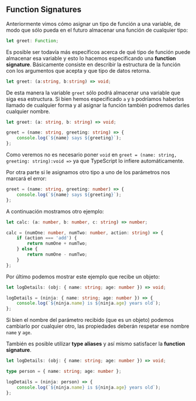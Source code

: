## Function Signatures
Anteriormente vimos cómo asignar un tipo de función a una variable, de modo que sólo pueda en el futuro almacenar una función de cualquier tipo:
```ts
let greet: Function;
```

Es posible ser todavía más específicos acerca de qué tipo de función puede almacenar esa variable y esto lo hacemos especificando una **function signature**. Básicamente consiste en describir la estructura de la función con los argumentos que acepta y que tipo de datos retorna.
```ts
let greet: (a:string, b:string) => void;
```

De esta manera la variable `greet` sólo podrá almacenar una variable que siga esa estructura.
Si bien hemos especificado `a` y `b` podríamos haberlos llamado de cualquier forma y al asignar la función también podremos darles cualquier nombre.
```ts
let greet: (a: string, b: string) => void;

greet = (name: string, greeting: string) => {
	console.log(`${name} says ${greeting}`);
};

```
Como veremos no es necesario poner `void` en `greet = (name: string, greeting: string):void =>` ya que TypeScript lo infiere automáticamente.

Por otra parte si le asignamos otro tipo a uno de los parámetros nos marcará el error:
```ts
greet = (name: string, greeting: number) => {
	console.log(`${name} says ${greeting}`);
};
```

A continuación mostramos otro ejemplo:
```ts
let calc: (a: number, b: number, c: string) => number;

calc = (numOne: number, numTwo: number, action: string) => {
	if (action === 'add') {
		return numOne + numTwo;
	} else {
		return numOne - numTwo;
	}
};

```

Por último podemos mostrar este ejemplo que recibe un objeto:
```ts
let logDetails: (obj: { name: string; age: number }) => void;

logDetails = (ninja: { name: string; age: number }) => {
	console.log(`${ninja.name} is ${ninja.age} years old`);
};

```
Si bien el nombre del parámetro recibido (que es un objeto) podemos cambiarlo por cualquier otro, las propiedades deberán respetar ese nombre `name` y `age`.

También es posible utilizar **type aliases** y así mismo satisfacer la **function signature**.
```ts
let logDetails: (obj: { name: string; age: number }) => void;

type person = { name: string; age: number };

logDetails = (ninja: person) => {
	console.log(`${ninja.name} is ${ninja.age} years old`);
};
```